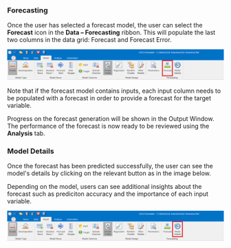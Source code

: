 


### Forecasting

Once the user has selected a forecast model, the user can select the **Forecast** icon in the **Data – Forecasting** ribbon.  This will populate the last two columns in the data grid: Forecast and Forecast Error.

![Forecast](imgs/Forecasting_Forecast.png)

Note that if the forecast model contains inputs, each input column needs to be populated with a forecast in order to provide a forecast for the target variable.

Progress on the forecast generation will be shown in the Output Window.  The performance of the forecast is now ready to be reviewed using the **Analysis** tab.


### Model Details

Once the forecast has been predicted successfully, the user can see the model's details by clicking on the relevant button as in the image below.

Depending on the model, users can see additional insights about the forecast such as prediciton accuracy and the importance of each input variable.

![Model Details](imgs/Forecasting_ModelDetails.png)